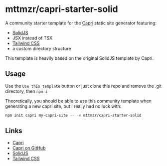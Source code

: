 # mttmzr/capri-starter-solid

A community starter template for the [Capri](https://capri.build) static site generator featuring:

- [SolidJS](https://www.solidjs.com/)
- JSX instead of TSX
- [Tailwind CSS](https://tailwindcss.com/)
- a custom directory structure

This template is heavily based on the original SolidJS template by Capri.

## Usage

Use the `Use this template` button or just clone this repo and remove the .git directory, then `npm i`

Theoretically, you should be able to use this community template when generating a new capri site, but I really had no luck with:

```sh
npm init capri my-capri-site -- -e mttmzr/capri-starter-solid
```

## Links

- [Capri](https://capri.build)
- [Capri on GitHub](https://github.com/capri-js/capri)
- [SolidJS](https://www.solidjs.com/)
- [Tailwind CSS](https://tailwindcss.com/)
